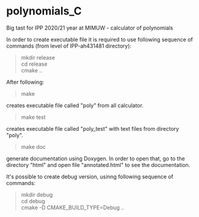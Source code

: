 # polynomials_C
Big tast for IPP 2020/21 year at MIMUW - calculator of polynomials

In order to create executable file it is required to use following sequence of commands (from level of IPP-ah431481 directory):

>mkdir release\
>cd release\
>cmake ..

After following:

>make

creates executable file called "poly" from all calculator.

>make test

creates executable file called "poly_test" with text files from directory "poly".

>make doc

generate documentation using Doxygen. In order to open that, go to the directory "html" and open file "annotated.html" to see the documentation.

It's possible to create debug version, usinng following sequence of commands:

>mkdir debug\
>cd debug\
>cmake -D CMAKE_BUILD_TYPE=Debug ..

